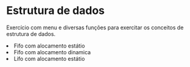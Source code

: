 # Estrutura de dados

Exercício com menu e diversas funções para exercitar os conceitos de estrutura de dados.

<li>Fifo com alocamento estátio</li>
<li>Fifo com alocamento dinamica</li>
<li>Lifo com alocamento estátio</li>


